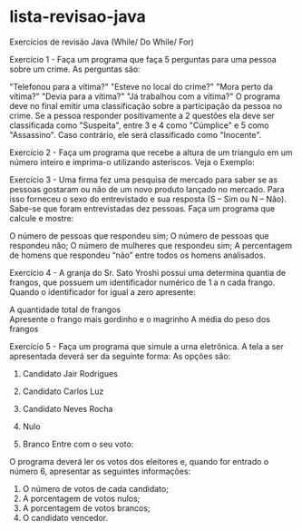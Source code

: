 # lista-revisao-java
Exercícios de revisão Java (While/ Do While/ For)


Exercício 1 - Faça um programa que faça 5 perguntas para uma pessoa sobre um crime. As perguntas são: 

"Telefonou para a vítima?" 
"Esteve no local do crime?" 
"Mora perto da vítima?" 
"Devia para a vítima?" 
"Já trabalhou com a vítima?" O programa deve no final emitir uma classificação sobre a participação da pessoa no crime. Se a pessoa responder positivamente a 2 questões ela deve ser classificada como "Suspeita", entre 3 e 4 como "Cúmplice" e 5 como "Assassino". Caso contrário, ele será classificado como "Inocente". 
 

Exercício 2 - Faça um programa que recebe a altura de um triangulo em um número inteiro e imprima-o utilizando asteriscos. Veja o Exemplo:


Exercício 3 - Uma firma fez uma pesquisa de mercado para saber se as pessoas gostaram ou não de um novo produto lançado no mercado. Para isso forneceu o sexo do entrevistado e sua resposta (S – Sim ou N – Não). Sabe-se que foram entrevistadas dez pessoas. Faça um programa que calcule e mostre: 

O número de pessoas que respondeu sim; 
O número de pessoas que respondeu não; 
O número de mulheres que respondeu sim; 
A percentagem de homens que respondeu “não” entre todos os homens analisados.     

 
Exercício 4 - A granja do Sr. Sato Yroshi possui uma determina quantia de frangos, que possuem um identificador numérico de 1 a n cada frango. Quando o identificador for igual a zero apresente: 

A quantidade total de frangos  
Apresente o frango mais gordinho e o magrinho 
A média do peso dos frangos 

 

 
Exercício 5 - Faça um programa que simule a urna eletrônica. A tela a ser apresentada deverá ser da seguinte forma: As opções são: 

 1. Candidato Jair Rodrigues  

 2. Candidato Carlos Luz  

 3. Candidato Neves Rocha  

 4. Nulo
 
 6. Branco Entre com o seu voto:  

O programa deverá ler os votos dos eleitores e, quando for entrado o número 6, apresentar as seguintes informações:  

1. O número de votos de cada candidato;  
2. A porcentagem de votos nulos;  
3. A porcentagem de votos brancos;  
4.  O candidato vencedor.  

 
